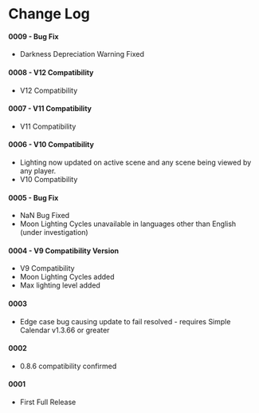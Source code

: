 # Change Log

#### 0009 - Bug Fix

- Darkness Depreciation Warning Fixed


#### 0008 - V12 Compatibility

- V12 Compatibility

#### 0007 - V11 Compatibility

- V11 Compatibility

#### 0006 - V10 Compatibility

- Lighting now updated on active scene and any scene being viewed by any player.
- V10 Compatibility

#### 0005 - Bug Fix

- NaN Bug Fixed
- Moon Lighting Cycles unavailable in languages other than English (under investigation)

#### 0004 - V9 Compatibility Version

- V9 Compatibility
- Moon Lighting Cycles added
- Max lighting level added

#### 0003

- Edge case bug causing update to fail resolved - requires Simple Calendar v1.3.66 or greater

#### 0002

- 0.8.6 compatibility confirmed

#### 0001

- First Full Release